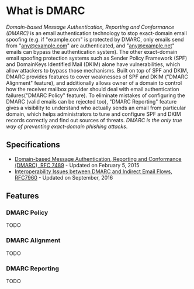 # What is DMARC

*Domain-based Message Authentication, Reporting and Conformance (DMARC)* is an email authentication technology to stop exact-domain email spoofing (e.g. if "example.com" is protected by DMARC, only emails send from "any@example.com" are authenticated, and "any@example.net" emails can bypass the authentication system). The other exact-domain email spoofing protection systems such as Sender Policy Framework (SPF) and DomainKeys Identified Mail (DKIM) alone have vulnerabilities, which allow attackers to bypass those mechanisms. Built on top of SPF and DKIM, DMARC provides features to cover weaknesses of SPF and DKIM ("DMARC Alignment" feature), and additionally allows owner of a domain to control how the receiver mailbox provider should deal with email authentication failures("DMARC Policy" feature). To eliminate mistakes of configuring the DMARC (valid emails can be rejected too), "DMARC Reporting" feature gives a visibility to understand who actually sends an email from particular domain, which helps administrators to tune and configure SPF and DKIM records correctly and find out sources of threats. _DMARC is the only true way of preventing exact-domain phishing attacks_.

## Specifications 

- [Domain-based Message Authentication, Reporting and Conformance (DMARC), RFC 7489](http://tools.ietf.org/html/rfc7489) - Updated on February 5, 2015
- [Interoperability Issues between DMARC and Indirect Email Flows, RFC7960](http://tools.ietf.org/html/rfc7960) - Updated on September, 2016


## Features

### DMARC Policy
TODO

### DMARC Alignment
TODO

### DMARC Reporting
TODO






